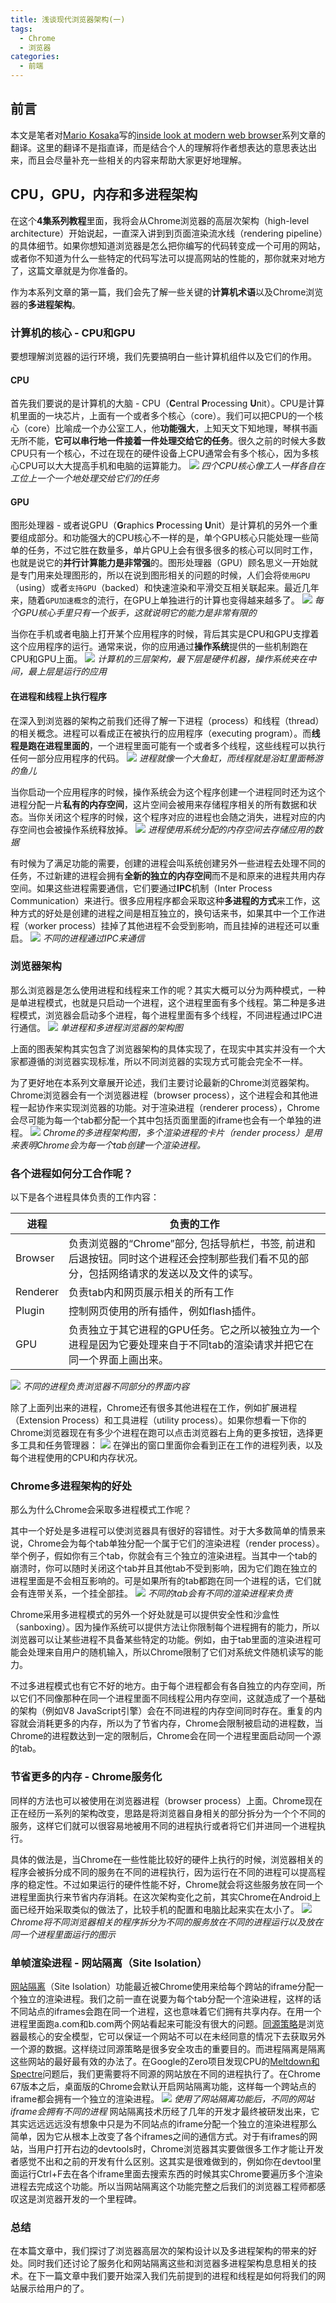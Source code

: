 ```yaml
---
title: 浅谈现代浏览器架构(一)
tags:
  - Chrome
  - 浏览器
categories:
  - 前端
---
```

## 前言
本文是笔者对[Mario Kosaka](https://developers.google.com/web/resources/contributors/kosamari)写的[inside look at modern web browser](https://developers.google.com/web/updates/2018/09/inside-browser-part1)系列文章的翻译。这里的翻译不是指直译，而是结合个人的理解将作者想表达的意思表达出来，而且会尽量补充一些相关的内容来帮助大家更好地理解。
## CPU，GPU，内存和多进程架构
在这个**4集系列教程**里面，我将会从Chrome浏览器的高层次架构（high-level architecture）开始说起，一直深入讲到到页面渲染流水线（rendering pipeline）的具体细节。如果你想知道浏览器是怎么把你编写的代码转变成一个可用的网站，或者你不知道为什么一些特定的代码写法可以提高网站的性能的，那你就来对地方了，这篇文章就是为你准备的。

作为本系列文章的第一篇，我们会先了解一些关键的**计算机术语**以及Chrome浏览器的**多进程架构**。

### 计算机的核心 - CPU和GPU
要想理解浏览器的运行环境，我们先要搞明白一些计算机组件以及它们的作用。
#### CPU
首先我们要说的是计算机的大脑 - CPU（**C**entral **P**rocessing **U**nit）。CPU是计算机里面的一块芯片，上面有一个或者多个核心（core）。我们可以把CPU的一个核心（core）比喻成一个办公室工人，他**功能强大**，上知天文下知地理，琴棋书画无所不能，**它可以串行地一件接着一件处理交给它的任务**。很久之前的时候大多数CPU只有一个核心，不过在现在的硬件设备上CPU通常会有多个核心，因为多核心CPU可以大大提高手机和电脑的运算能力。
![](/images/chrome/CPU.png)
*四个CPU核心像工人一样各自在工位上一个一个地处理交给它们的任务*

#### GPU
图形处理器 - 或者说GPU（**G**raphics **P**rocessing **U**nit）是计算机的另外一个重要组成部分。和功能强大的CPU核心不一样的是，单个GPU核心只能处理一些简单的任务，不过它胜在数量多，单片GPU上会有很多很多的核心可以同时工作，也就是说它的**并行计算能力是非常强**的。图形处理器（GPU）顾名思义一开始就是专门用来处理图形的，所以在说到图形相关的问题的时候，人们会将`使用GPU`（using）或者`支持GPU`（backed）和快速渲染和平滑交互相关联起来。最近几年来，随着`GPU加速概念`的流行，在GPU上单独进行的计算也变得越来越多了。
![](/images/chrome/GPU.png)
*每个GPU核心手里只有一个扳手，这就说明它的能力是非常有限的*

当你在手机或者电脑上打开某个应用程序的时候，背后其实是CPU和GPU支撑着这个应用程序的运行。通常来说，你的应用通过**操作系统**提供的一些机制跑在CPU和GPU上面。
![](/images/chrome/hw-os-app.png)
*计算机的三层架构，最下层是硬件机器，操作系统夹在中间，最上层是运行的应用*

#### 在进程和线程上执行程序
在深入到浏览器的架构之前我们还得了解一下进程（process）和线程（thread）的相关概念。进程可以看成正在被执行的应用程序（executing program）。而**线程是跑在进程里面的**，一个进程里面可能有一个或者多个线程，这些线程可以执行任何一部分应用程序的代码。
![](/images/chrome/process-thread.png)
*进程就像一个大鱼缸，而线程就是浴缸里面畅游的鱼儿*

当你启动一个应用程序的时候，操作系统会为这个程序创建一个进程同时还为这个进程分配一片**私有的内存空间**，这片空间会被用来存储程序相关的所有数据和状态。当你关闭这个程序的时候，这个程序对应的进程也会随之消失，进程对应的内存空间也会被操作系统释放掉。
![](/images/chrome/memory.svg)
*进程使用系统分配的内存空间去存储应用的数据*

有时候为了满足功能的需要，创建的进程会叫系统创建另外一些进程去处理不同的任务，不过新建的进程会拥有**全新的独立的内存空间**而不是和原来的进程共用内存空间。如果这些进程需要通信，它们要通过**IPC**机制（Inter Process Communication）来进行。很多应用程序都会采取这种**多进程的方式**来工作，这种方式的好处是创建的进程之间是相互独立的，换句话来书，如果其中一个工作进程（worker process）挂掉了其他进程不会受到影响，而且挂掉的进程还可以重启。
![](/images/chrome/workerprocess.png)
*不同的进程通过IPC来通信*

### 浏览器架构
那么浏览器是怎么使用进程和线程来工作的呢？其实大概可以分为两种模式，一种是单进程模式，也就是只启动一个进程，这个进程里面有多个线程。第二种是多进程模式，浏览器会启动多个进程，每个进程里面有多个线程，不同进程通过IPC进行通信。
![](/images/chrome/browser-arch.png)
*单进程和多进程浏览器的架构图*

上面的图表架构其实包含了浏览器架构的具体实现了，在现实中其实并没有一个大家都遵循的浏览器实现标准，所以不同浏览器的实现方式可能会完全不一样。

为了更好地在本系列文章展开论述，我们主要讨论最新的Chrome浏览器架构。Chrome浏览器会有一个浏览器进程（browser process），这个进程会和其他进程一起协作来实现浏览器的功能。对于渲染进程（renderer process），Chrome会尽可能为每一个tab都分配一个其中包括页面里面的iframe也会有一个单独的进程。
![](/images/chrome/browser-arch2.png)
*Chrome的多进程架构图，多个渲染进程的卡片（render process）是用来表明Chrome会为每一个tab创建一个渲染进程。*

### 各个进程如何分工合作呢？
以下是各个进程具体负责的工作内容：

| 进程     | 负责的工作                                                                                                                                   |
| -------- | -------------------------------------------------------------------------------------------------------------------------------------------- |
| Browser  | 负责浏览器的“Chrome”部分, 包括导航栏，书签, 前进和后退按钮。同时这个进程还会控制那些我们看不见的部分，包括网络请求的发送以及文件的读写。               |
| Renderer | 负责tab内和网页展示相关的所有工作                                                                                                              |
| Plugin   | 控制网页使用的所有插件，例如flash插件。                                                                                                      |
| GPU      | 负责独立于其它进程的GPU任务。它之所以被独立为一个进程是因为它要处理来自于不同tab的渲染请求并把它在同一个界面上画出来。 |
![](/images/chrome/browserui.png)
*不同的进程负责浏览器不同部分的界面内容*

除了上面列出来的进程，Chrome还有很多其他进程在工作，例如扩展进程（Extension Process）和工具进程（utility process）。如果你想看一下你的Chrome浏览器现在有多少个进程在跑可以点击浏览器右上角的更多按钮，选择更多工具和任务管理器：
![](/images/chrome/devtool.png)
在弹出的窗口里面你会看到正在工作的进程列表，以及每个进程使用的CPU和内存状况。

### Chrome多进程架构的好处
那么为什么Chrome会采取多进程模式工作呢？

其中一个好处是多进程可以使浏览器具有很好的容错性。对于大多数简单的情景来说，Chrome会为每个tab单独分配一个属于它们的渲染进程（render process）。举个例子，假如你有三个tab，你就会有三个独立的渲染进程。当其中一个tab的崩溃时，你可以随时关闭这个tab并且其他tab不受到影响，因为它们跑在独立的进程里面是不会相互影响的。可是如果所有的tab都跑在同一个进程的话，它们就会有连带关系，一个挂全部挂。
![](/images/chrome/tabs.png)
*不同的tab会有不同的渲染进程来负责*

Chrome采用多进程模式的另外一个好处就是可以提供安全性和沙盒性（sanboxing）。因为操作系统可以提供方法让你限制每个进程拥有的能力，所以浏览器可以让某些进程不具备某些特定的功能。例如，由于tab里面的渲染进程可能会处理来自用户的随机输入，所以Chrome限制了它们对系统文件随机读写的能力。

不过多进程模式也有它不好的地方。由于每个进程都会有各自独立的内存空间，所以它们不同像那种在同一个进程里面不同线程公用内存空间，这就造成了一个基础的架构（例如V8 JavaScript引擎）会在不同进程的内存空间同时存在。重复的内容就会消耗更多的内存，所以为了节省内存，Chrome会限制被启动的进程数，当Chrome的进程数达到一定的限制后，Chrome会在同一个进程里面启动同一个源的tab。

### 节省更多的内存 - Chrome服务化
同样的方法也可以被使用在浏览器进程（browser process）上面。Chrome现在正在经历一系列的架构改变，思路是将浏览器自身相关的部分拆分为一个个不同的服务，这样它们就可以很容易地被用不同的进程执行或者将它们并进同一个进程执行。

具体的做法是，当Chrome在一些性能比较好的硬件上执行的时候，浏览器相关的程序会被拆分成不同的服务在不同的进程执行，因为运行在不同的进程可以提高程序的稳定性。不过如果运行的硬件性能不好，Chrome就会将这些服务放在同一个进程里面执行来节省内存消耗。在这次架构变化之前，其实Chrome在Android上面已经开始采取类似的做法了，比较手机的配置和电脑比起来实在太小了。
![](/images/servicfication.svg)
*Chrome将不同浏览器相关的程序拆分为不同的服务放在不同的进程运行以及放在同一个进程里面运行的图示*

### 单帧渲染进程 - 网站隔离（Site Isolation）
[网站隔离](https://developers.google.com/web/updates/2018/07/site-isolation)（Site Isolation）功能最近被Chrome使用来给每个跨站的iframe分配一个独立的渲染进程。我们之前一直在说要为每个tab分配一个渲染进程，这样的话不同站点的iframes会跑在同一个进程，这也意味着它们拥有共享内存。在用一个进程里面跑a.com和b.com两个网站看起来可能没有很大的问题。[同源策略](https://developer.mozilla.org/en-US/docs/Web/Security/Same-origin_policy)是浏览器最核心的安全模型，它可以保证一个网站不可以在未经同意的情况下去获取另外一个源的数据。这样绕过同源策略是很多安全攻击的重要目的。而进程隔离是隔离这些网站的最好最有效的办法了。在Google的Zero项目发现CPU的[Meltdown和Spectre](https://developers.google.com/web/updates/2018/02/meltdown-spectre)问题后，我们更需要将不同源的网站放在不同的进程执行了。在Chrome 67版本之后，桌面版的Chrome会默认开启网站隔离功能，这样每一个跨站点的iframe都会拥有一个独立的渲染进程。
![](/images/chrome/isolation.png)
*使用了网站隔离功能后，不同的网站iframe会拥有不同的进程*
网站隔离技术历经了几年的开发才最终被研发出来，它其实远远远远没有想象中只是为不同站点的iframe分配一个独立的渲染进程那么简单，因为它从根本上改变了各个iframes之间的通信方式。对于有iframes的网站，当用户打开右边的devtools时，Chrome浏览器其实要做很多工作才能让开发者感觉不出和之前的开发有什么区别。这其实是很难做到的，例如你在devtool里面运行Ctrl+F去在各个iframe里面去搜索东西的时候其实Chrome要遍历多个渲染进程去完成这个功能。所以当网站隔离这个功能完整之后我们的浏览器工程师都感叹这是浏览器开发的一个里程碑。

### 总结
在本篇文章中，我们探讨了浏览器高层次的架构设计以及多进程架构的带来的好处。同时我们还讨论了服务化和网站隔离这些和浏览器多进程架构息息相关的技术。在下一篇文章中我们要开始深入我们先前提到的进程和线程是如何将我们的网站展示给用户的了。
